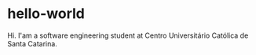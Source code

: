 # hello-world
Hi. I'am a software engineering student at Centro Universitário Católica de Santa Catarina.
